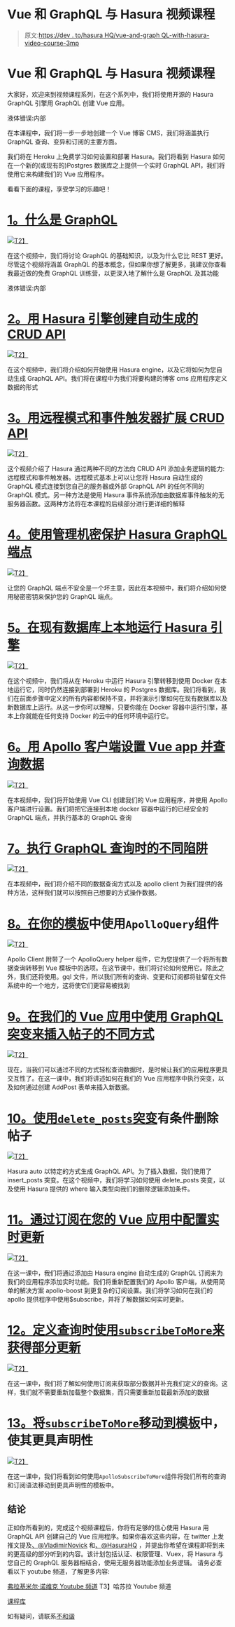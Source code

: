 # Vue 和 GraphQL 与 Hasura 视频课程

> 原文:[https://dev . to/hasura HQ/vue-and-graph QL-with-hasura-video-course-3mp](https://dev.to/hasurahq/vue-and-graphql-with-hasura-video-course-3mpp)

# [](#vue-and-graphql-with-hasura-video-course)Vue 和 GraphQL 与 Hasura 视频课程

大家好，欢迎来到视频课程系列，在这个系列中，我们将使用开源的 Hasura GraphQL 引擎用 GraphQL 创建 Vue 应用。

液体错误:内部

在本课程中，我们将一步一步地创建一个 Vue 博客 CMS，我们将涵盖执行 GraphQL 查询、变异和订阅的主要方面。

我们将在 Heroku 上免费学习如何设置和部署 Hasura。我们将看到 Hasura 如何在一个新的(或现有的)Postgres 数据库之上提供一个实时 GraphQL API，我们将使用它来构建我们的 Vue 应用程序。

看看下面的课程，享受学习的乐趣吧！

# [](#1-what-is-graphql)[1。什么是 GraphQL](https://dev.to/hasurahq/what-is-graphql-1akh)

[![](../Images/c41a4b07cb41aaf615c3af2022976fba.png)T2】](https://dev.to/hasurahq/what-is-graphql-1akh)

在这个视频中，我们将讨论 GraphQL 的基础知识，以及为什么它比 REST 更好。尽管这个视频将涵盖 GraphQL 的基本概念，但如果你想了解更多，我建议你查看我最近做的免费 GraphQL 训练营，以更深入地了解什么是 GraphQL 及其功能

液体错误:内部

# [](#2-creating-auto-generated-crud-api-with-hasura-engine)[2。用 Hasura 引擎创建自动生成的 CRUD API](https://dev.to/hasurahq/auto-generating-crud-graphql-api-using-hasura-47o2)

[![](../Images/78e64aeeaee1c0b86a2da807e82801ca.png)T2】](https://dev.to/hasurahq/auto-generating-crud-graphql-api-using-hasura-47o2)

在这个视频中，我们将介绍如何开始使用 Hasura engine，以及它将如何为您自动生成 GraphQL API。我们将在课程中为我们将要构建的博客 cms 应用程序定义数据的形式

# [](#3-extending-crud-api-with-remote-schemas-and-event-triggers)[3。用远程模式和事件触发器扩展 CRUD API](https://dev.to/hasurahq/extending-crud-api-with-remote-schemas-and-event-triggers-2dmd)

[![](../Images/ed5018e465a250a11b0bfa979e32d5f7.png)T2】](https://dev.to/hasurahq/extending-crud-api-with-remote-schemas-and-event-triggers-2dmd)

这个视频介绍了 Hasura 通过两种不同的方法向 CRUD API 添加业务逻辑的能力:远程模式和事件触发器。远程模式基本上可以让您将 Hasura 自动生成的 GraphQL 模式连接到您自己的服务器或外部 GraphQL API 的任何不同的 GraphQL 模式。另一种方法是使用 Hasura 事件系统添加由数据库事件触发的无服务器函数。这两种方法将在本课程的后续部分进行更详细的解释

# [](#4-securing-hasura-graphql-endpoint-with-admin-secret)[4。使用管理机密保护 Hasura GraphQL 端点](https://dev.to/hasurahq/securing-hasura-graphql-endpoint-with-admin-secret-key-3nf8)

[![](../Images/890bd80f412d6822171aa0331f6b4865.png)T2】](https://dev.to/hasurahq/securing-hasura-graphql-endpoint-with-admin-secret-key-3nf8)

让您的 GraphQL 端点不安全是一个坏主意，因此在本视频中，我们将介绍如何使用秘密密钥来保护您的 GraphQL 端点。

# [](#5-running-hasura-engine-locally-on-existing-database)[5。在现有数据库上本地运行 Hasura 引擎](https://dev.to/hasurahq/running-hasura-engine-locally-on-existing-database-56p1)

[![](../Images/fb7e80ab0d006c8324220fe43ef646e4.png)T2】](https://dev.to/hasurahq/running-hasura-engine-locally-on-existing-database-56p1)

在这个视频中，我们将从在 Heroku 中运行 Hasura 引擎转移到使用 Docker 在本地运行它，同时仍然连接到部署到 Heroku 的 Postgres 数据库。我们将看到，我们在前面步骤中定义的所有内容都保持不变，并将演示引擎如何在现有数据库以及新数据库上运行。从这一步你可以理解，只要你能在 Docker 容器中运行引擎，基本上你就能在任何支持 Docker 的云中的任何环境中运行它。

# [](#6-setting-up-vue-app-with-apollo-client-and-querying-data)[6。用 Apollo 客户端设置 Vue app 并查询数据](https://dev.to/hasurahq/setting-up-vue-app-with-apollo-client-and-querying-graphql-endpoint-for-data-2899)

[![](../Images/84d9f573af9391e391e39a2d7baa74b5.png)T2】](https://dev.to/hasurahq/setting-up-vue-app-with-apollo-client-and-querying-graphql-endpoint-for-data-2899)

在本视频中，我们将开始使用 Vue CLI 创建我们的 Vue 应用程序，并使用 Apollo 客户端进行设置。我们将把它连接到本地 docker 容器中运行的已经安全的 GraphQL 端点，并执行基本的 GraphQL 查询

# [](#7-different-gotchas-when-executing-graphql-queries)[7。执行 GraphQL 查询时的不同陷阱](https://dev.to/hasurahq/different-gotchas-when-executing-graphql-queries-242)

[![](../Images/ab3884072f0b2f47939c9a783c2bd894.png)T2】](https://dev.to/hasurahq/different-gotchas-when-executing-graphql-queries-242)

在本视频中，我们将介绍不同的数据查询方式以及 apollo client 为我们提供的各种方法，这样我们就可以按照自己想要的方式操作数据。

# [](#8-use-raw-apolloquery-endraw-component-inside-your-template)[8。在你的模板](https://dev.to/hasurahq/use-apolloquery-component-inside-your-template-8gp)中使用`ApolloQuery`组件

[![](../Images/898e7bd0db1800c9cb9feb6603ce69f2.png)T2】](https://dev.to/hasurahq/use-apolloquery-component-inside-your-template-8gp)

Apollo Client 附带了一个 ApolloQuery helper 组件，它为您提供了一个将所有数据查询转移到 Vue 模板中的选项。在这节课中，我们将讨论如何使用它。除此之外，我们还将使用。gql 文件，所以我们所有的查询、变更和订阅都将驻留在文件系统中的一个地方，这将使它们更容易被找到

# [](#9-different-ways-of-using-graphql-mutations-in-our-vue-app-for-inserting-posts)[9。在我们的 Vue 应用中使用 GraphQL 突变来插入帖子的不同方式](https://dev.to/hasurahq/different-ways-of-using-graphql-mutations-in-our-vue-app-for-inserting-posts-36o1)

[![](../Images/0031f81c6aedb580b01f4fb9e60e3ebf.png)T2】](https://dev.to/hasurahq/different-ways-of-using-graphql-mutations-in-our-vue-app-for-inserting-posts-36o1)

现在，当我们可以通过不同的方式轻松查询数据时，是时候让我们的应用程序更具交互性了。在这一课中，我们将讲述如何在我们的 Vue 应用程序中执行突变，以及如何通过创建 AddPost 表单来插入新数据。

# [](#10-delete-posts-conditionally-using-raw-deleteposts-endraw-mutation)[10。使用`delete_posts`突变](https://dev.to/hasurahq/delete-posts-conditionally-using-deleteposts-mutation-18m4)有条件删除帖子

[![](../Images/558e9079a686799dd014b33c9dcb4cf4.png)T2】](https://dev.to/hasurahq/delete-posts-conditionally-using-deleteposts-mutation-18m4)

Hasura auto 以特定的方式生成 GraphQL API。为了插入数据，我们使用了 insert_posts 突变。在这个视频中，我们将学习如何使用 delete_posts 突变，以及使用 Hasura 提供的 where 输入类型向我们的删除逻辑添加条件。

# [](#11-configure-real-time-updates-in-your-vue-app-with-subscriptions)[11。通过订阅在您的 Vue 应用中配置实时更新](https://dev.to/hasurahq/configure-real-time-updates-in-your-vue-app-with-subscriptions-2lnj)

[![](../Images/7e5b40498488d9c226c99adf6400db91.png)T2】](https://dev.to/hasurahq/configure-real-time-updates-in-your-vue-app-with-subscriptions-2lnj)

在这一课中，我们将通过添加由 Hasura engine 自动生成的 GraphQL 订阅来为我们的应用程序添加实时功能。我们将重新配置我们的 Apollo 客户端，从使用简单的解决方案 apollo-boost 到更复杂的订阅设置。我们将学习如何在我们的 apollo 提供程序中使用$subscribe，并将了解数据如何实时更新。

# [](#12-using-raw-subscribetomore-endraw-when-defining-a-query-to-get-partial-updates)[12。定义查询时使用`subscribeToMore`来获得部分更新](https://dev.to/hasurahq/using-subscribetomore-when-defining-a-query-to-get-partial-updates-1mp0)

[![](../Images/d9b971258a37d2fbbfc072ec4d74f657.png)T2】](https://dev.to/hasurahq/using-subscribetomore-when-defining-a-query-to-get-partial-updates-1mp0)

在这一课中，我们将了解如何使用订阅来获取部分数据并补充我们定义的查询。这样，我们就不需要重新加载整个数据集，而只需要重新加载最新添加的数据

# [](#13-move-raw-subscribetomore-endraw-to-be-more-declarative-by-moving-it-to-the-template)[13。将`subscribeToMore`移动到模板](https://dev.to/hasurahq/move-subscribetomore-to-be-more-declarative-by-moving-it-to-the-template-4bd0)中，使其更具声明性

[![](../Images/afe55179af8a19134a23094d1dfa2cbc.png)T2】](https://dev.to/hasurahq/move-subscribetomore-to-be-more-declarative-by-moving-it-to-the-template-4bd0)

在这一课中，我们将看到如何使用`ApolloSubscribeToMore`组件将我们所有的查询和订阅语法移动到更具声明性的模板中。

## [](#conclusion)结论

正如你所看到的，完成这个视频课程后，你将有足够的信心使用 Hasura 用 GraphQL API 创建自己的 Vue 应用程序。如果你喜欢这些内容，在 twitter 上发推文提及[、@VladimirNovick](https://twitter.com/VladimirNovick) 和[、@HasuraHQ](https://twitter.com/HasuraHQ) ，并提出你希望在课程即将到来的更高级的部分听到的内容。该计划包括认证、权限管理、Vuex，将 Hasura 与您自己的 GraphQL 服务器相结合，使用无服务器功能添加业务逻辑。
请务必查看以下 youtube 频道，了解更多内容:

[弗拉基米尔·诺维克 Youtube 频道](https://www.youtube.com/channel/UCxiXx-gMssQnY0hTt5bStpw)
T3】哈苏拉 Youtube 频道

[课程库](https://github.com/vnovick/vue-course-blog-cms)

如有疑问，请联系[不和谐](https://discord.gg/hasura)
